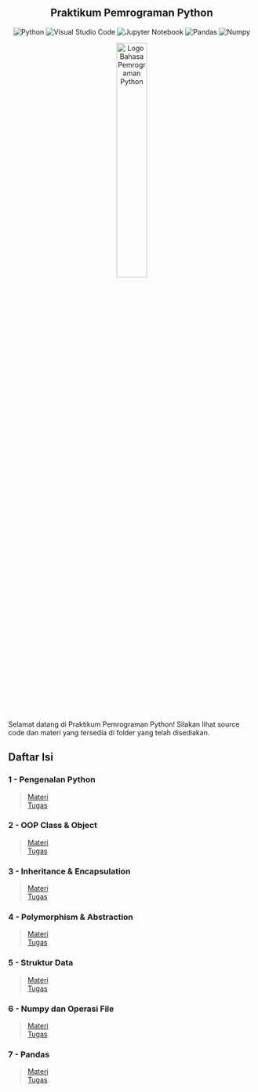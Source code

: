 <h2 align="center">
  Praktikum Pemrograman Python
</h2>

<div align="center">  

  ![Python](https://img.shields.io/badge/Python-3.9.6-blue?style=flat&logo=python&logoColor=white)
  ![Visual Studio Code](https://img.shields.io/badge/Visual%20Studio%20Code-1.58.2-blue?style=flat&logo=visual-studio-code&logoColor=white)
  ![Jupyter Notebook](https://img.shields.io/badge/Jupyter%20Notebook-6.4.0-blue?style=flat&logo=jupyter&logoColor=white)
  ![Pandas](https://img.shields.io/badge/Pandas-1.3.1-blue?style=flat&logo=pandas&logoColor=white)
  ![Numpy](https://img.shields.io/badge/Numpy-1.21.1-blue?style=flat&logo=numpy&logoColor=white)  

</div>

<p align="center">
  <img src="https://i0.wp.com/junilearning.com/wp-content/uploads/2020/06/python-programming-language.webp" alt="Logo Bahasa Pemrograman Python" width="35%" title="Logo Bahasa Pemrograman Python"/>
</p>

Selamat datang di Praktikum Pemrograman Python! Silakan lihat source code dan materi yang tersedia di folder yang telah disediakan.

## Daftar Isi

### 1 - Pengenalan Python
> [Materi](https://github.com/alfikiafan/python-for-math/blob/main/1%20-%20Pengantar%20Python/Materi.md)  
> [Tugas](https://github.com/alfikiafan/python-for-math/blob/main/1%20-%20Pengantar%20Python/Tugas.md)

### 2 - OOP Class & Object
> [Materi]()  
> [Tugas]()

### 3 - Inheritance & Encapsulation
> [Materi]()  
> [Tugas]()

### 4 - Polymorphism & Abstraction
> [Materi]()  
> [Tugas]()

### 5 - Struktur Data
> [Materi]()  
> [Tugas]()

### 6 - Numpy dan Operasi File
> [Materi]()  
> [Tugas]()

### 7 - Pandas
> [Materi]()  
> [Tugas]()